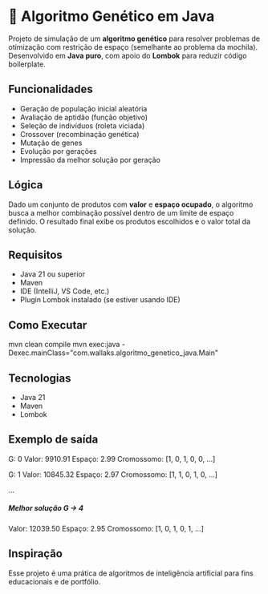 # 🧬 Algoritmo Genético em Java

Projeto de simulação de um **algoritmo genético** para resolver problemas de otimização com restrição de espaço (semelhante ao problema da mochila). Desenvolvido em **Java puro**, com apoio do **Lombok** para reduzir código boilerplate.

## Funcionalidades
- Geração de população inicial aleatória
- Avaliação de aptidão (função objetivo)
- Seleção de indivíduos (roleta viciada)
- Crossover (recombinação genética)
- Mutação de genes
- Evolução por gerações
- Impressão da melhor solução por geração

## Lógica
Dado um conjunto de produtos com **valor** e **espaço ocupado**, o algoritmo busca a melhor combinação possível dentro de um limite de espaço definido. O resultado final exibe os produtos escolhidos e o valor total da solução.

## Requisitos
- Java 21 ou superior
- Maven
- IDE (IntelliJ, VS Code, etc.)
- Plugin Lombok instalado (se estiver usando IDE)

## Como Executar
mvn clean compile
mvn exec:java -Dexec.mainClass="com.wallaks.algoritmo_genetico_java.Main"

## Tecnologias
- Java 21
- Maven
- Lombok

## Exemplo de saída
G: 0
Valor: 9910.91
Espaço: 2.99
Cromossomo: [1, 0, 1, 0, 0, ...]

G: 1
Valor: 10845.32
Espaço: 2.97
Cromossomo: [1, 1, 0, 1, 0, ...]

...

##### Melhor solução G -> 4 #####
Valor: 12039.50
Espaço: 2.95
Cromossomo: [1, 0, 1, 0, 1, ...]

## Inspiração
Esse projeto é uma prática de algoritmos de inteligência artificial para fins educacionais e de portfólio.

